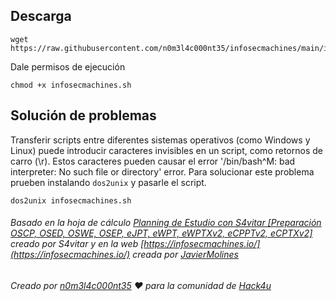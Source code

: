 ## Descarga

```shell
wget https://raw.githubusercontent.com/n0m3l4c000nt35/infosecmachines/main/infosecmachines.sh
```

Dale permisos de ejecución

```shell
chmod +x infosecmachines.sh
```

## Solución de problemas

Transferir scripts entre diferentes sistemas operativos (como Windows y Linux) puede introducir caracteres invisibles en un script, como retornos de carro (\r). Estos caracteres pueden causar el error '/bin/bash^M: bad interpreter: No such file or directory' error.
Para solucionar este problema prueben instalando `dos2unix` y pasarle el script.

```shell
dos2unix infosecmachines.sh
```

###### Basado en la hoja de cálculo [Planning de Estudio con S4vitar [Preparación OSCP, OSED, OSWE, OSEP, eJPT, eWPT, eWPTXv2, eCPPTv2, eCPTXv2]](https://docs.google.com/spreadsheets/d/1dzvaGlT_0xnT-PGO27Z_4prHgA8PHIpErmoWdlUrSoA/edit#gid=0) creado por S4vitar y en la web [https://infosecmachines.io/](https://infosecmachines.io/) creada por [JavierMolines](https://github.com/JavierMolines/)

###### Creado por [n0m3l4c000nt35](https://github.com/n0m3l4c000nt35) ♥ para la comunidad de [Hack4u](https://hack4u.io/)

